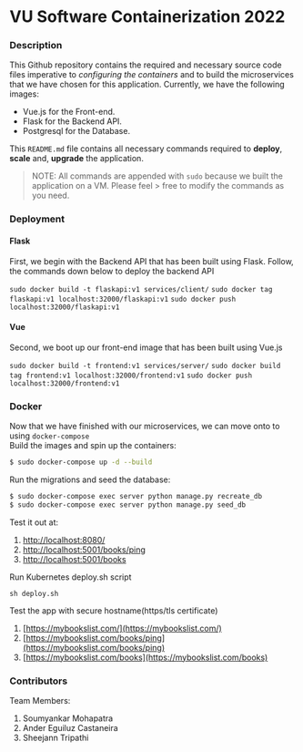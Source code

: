 # VU Software Containerization 2022

### Description
This Github repository contains the required and necessary source code files imperative to _configuring the containers_ and to build the microservices that we have chosen for this application. Currently, we have the following images:  

* Vue.js for the Front-end.
* Flask for the Backend API.
* Postgresql for the Database.

This `README.md` file contains all necessary commands required to __deploy__, __scale__ and, __upgrade__ the application.  

> NOTE: All commands are appended with `sudo` because we built the application on a VM. Please feel > free to modify the commands as you need.  

### Deployment

#### Flask
First, we begin with the Backend API that has been built using Flask. Follow, the commands down below to deploy the backend API

`sudo docker build -t flaskapi:v1 services/client/`
`sudo docker tag flaskapi:v1 localhost:32000/flaskapi:v1`
`sudo docker push localhost:32000/flaskapi:v1`

#### Vue
Second, we boot up our front-end image that has been built using Vue.js

`sudo docker build -t frontend:v1 services/server/`
`sudo docker build tag frontend:v1 localhost:32000/frontend:v1`
`sudo docker push localhost:32000/frontend:v1`


### Docker

Now that we have finished with our microservices, we can move onto to using `docker-compose`  
Build the images and spin up the containers:

```sh
$ sudo docker-compose up -d --build
```

Run the migrations and seed the database:

```sh
$ sudo docker-compose exec server python manage.py recreate_db
$ sudo docker-compose exec server python manage.py seed_db
```

Test it out at:

1. [http://localhost:8080/](http://localhost:8080/)
1. [http://localhost:5001/books/ping](http://localhost:5001/books/ping)
1. [http://localhost:5001/books](http://localhost:5001/books)

Run Kubernetes deploy.sh script

`sh deploy.sh`

Test the app with secure hostname(https/tls certificate)

1. [https://mybookslist.com/](https://mybookslist.com/)
1. [https://mybookslist.com/books/ping](https://mybookslist.com/books/ping)
1. [https://mybookslist.com/books](https://mybookslist.com/books)

### Contributors

Team Members:  

1. Soumyankar Mohapatra
2. Ander Eguiluz Castaneira
3. Sheejann Tripathi
